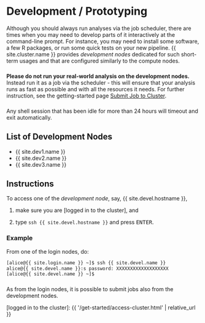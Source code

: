 # Development / Prototyping

Although you should always run analyses via the job scheduler, there are times when you may need to develop parts of it interactively at the command-line prompt.  For instance, you may need to install some software, a few R packages, or run some quick tests on your new pipeline.  {{ site.cluster.name }} provides _development nodes_ dedicated for such short-term usages and that are configured similarly to the compute nodes.

<div class="alert alert-danger" role="alert" style="margin-top: 3ex">
<strong>Please do not run your real-world analysis on the development nodes.</strong>  Instead run it as a job via the scheduler - this will ensure that your analysis runs as fast as possible and with all the resources it needs.  For further instruction, see the getting-started page <a href="{{ 'get-started/hello-world-job.html' | relative_url }}">Submit Job to Cluster</a>.
</div>

<div class="alert alert-warning" role="alert" style="margin-top: 3ex">
Any shell session that has been idle for more than 24 hours will timeout and exit automatically.
</div>

## List of Development Nodes

 * {{ site.dev1.name }}
 * {{ site.dev2.name }}
 * {{ site.dev3.name }}

## Instructions

To access one of the _development node_, say, {{ site.devel.hostname }},

1. make sure you are [logged in to the cluster], and

2. type `ssh {{ site.devel.hostname }}` and press <kbd>ENTER</kbd>.


### Example

From one of the login nodes, do:

```sh
[alice@{{ site.login.name }} ~]$ ssh {{ site.devel.name }}
alice@{{ site.devel.name }}:s password: XXXXXXXXXXXXXXXXXXX
[alice@{{ site.devel.name }} ~]$ 
```

<div class="alert alert-info" role="alert" style="margin-top: 3ex">
As from the login nodes, it is possible to submit jobs also from the development nodes.
</div>

[logged in to the cluster]: {{ '/get-started/access-cluster.html' | relative_url }}
